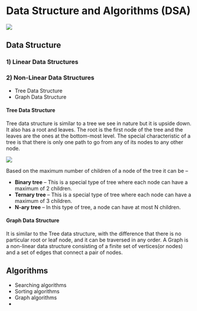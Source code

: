 # Data Structure and Algorithms (DSA)

![](https://media.geeksforgeeks.org/wp-content/cdn-uploads/20221017172544/Introduction-to-Data-Structures-and-Algorithms-DSA.png)

## Data Structure

### 1) Linear Data Structures

### 2) Non-Linear Data Structures

- Tree Data Structure
- Graph Data Structure

#### Tree Data Structure

Tree data structure is similar to a tree we see in nature but it is upside down. It also has a root and leaves. The root
is the first node of the tree and the leaves are the ones at the bottom-most level. The special characteristic of a tree
is that there is only one path to go from any of its nodes to any other node.

![](https://media.geeksforgeeks.org/wp-content/cdn-uploads/20201129105858/Tree-Basic-Terminology.png)

Based on the maximum number of children of a node of the tree it can be –

- **Binary tree** – This is a special type of tree where each node can have a maximum of 2 children.
- **Ternary tree** – This is a special type of tree where each node can have a maximum of 3 children.
- **N-ary tree** – In this type of tree, a node can have at most N children.

#### Graph Data Structure

It is similar to the Tree data structure, with the difference that there is no particular root or leaf node, and it can
be traversed in any order.  A Graph is a non-linear data structure consisting of a finite set of vertices(or nodes) 
and a set of edges that connect
a pair of nodes.

## Algorithms
- Searching algorithms
- Sorting algorithms
- Graph algorithms
- 